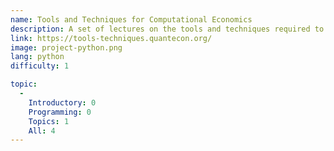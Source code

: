 ```yaml
---
name: Tools and Techniques for Computational Economics
description: A set of lectures on the tools and techniques required to study computational economics.
link: https://tools-techniques.quantecon.org/
image: project-python.png
lang: python
difficulty: 1

topic:
  - 
    Introductory: 0
    Programming: 0
    Topics: 1
    All: 4
---
```

